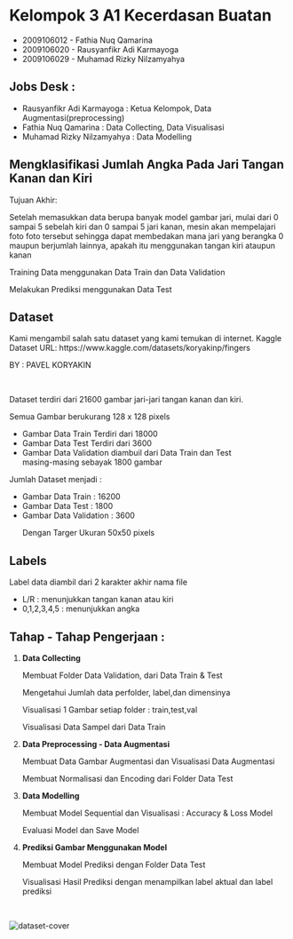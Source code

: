 <h1>Kelompok 3 A1 Kecerdasan Buatan</h1>
<ul>
  <li>2009106012 - Fathia Nuq Qamarina</li>
	<li>2009106020 - Rausyanfikr Adi Karmayoga</li>
	<li>2009106029 - Muhamad Rizky Nilzamyahya</li>
</ul>

<h2>Jobs Desk : </h2>
<ul>
	<li>Rausyanfikr Adi Karmayoga : Ketua Kelompok, Data Augmentasi(preprocessing)</li>
  <li>Fathia Nuq Qamarina : Data Collecting, Data Visualisasi</li>
	<li>Muhamad Rizky Nilzamyahya : Data Modelling</li>
</ul>

<h2>Mengklasifikasi Jumlah Angka Pada Jari Tangan Kanan dan Kiri</h2>

Tujuan Akhir:
<br>
<p>Setelah memasukkan data berupa banyak model gambar jari, mulai dari 0 sampai 5 sebelah kiri dan 0 sampai 5 jari kanan, mesin akan mempelajari foto foto tersebut sehingga dapat membedakan mana jari yang berangka 0 maupun berjumlah lainnya, apakah itu menggunakan tangan kiri ataupun kanan</p>
<p>Training Data menggunakan Data Train dan Data Validation</p>
<p>Melakukan Prediksi menggunakan Data Test</p>

<h2>Dataset</h2>

<p>Kami mengambil salah satu dataset yang kami temukan di internet.
Kaggle Dataset URL: https://www.kaggle.com/datasets/koryakinp/fingers</p>
<p>BY : PAVEL KORYAKIN</p>
<br>
	<p>Dataset terdiri dari 21600 gambar jari-jari tangan kanan dan kiri.</p>
	<p>Semua Gambar berukurang 128 x 128 pixels</p>
	<ul>
		<li>Gambar Data Train Terdiri dari 18000</li>
		<li>Gambar Data Test Terdiri dari 3600</li>
		<li>Gambar Data Validation diambuil dari Data Train dan Test<br>masing-masing sebayak 1800 gambar</li>
	</ul>
	<p>Jumlah Dataset menjadi :</p>
	<ul>
		<li>Gambar Data Train : 16200</li>
		<li>Gambar Data Test : 1800</li>
		<li>Gambar Data Validation : 3600</li>
		<p>Dengan Targer Ukuran 50x50 pixels</p>
	</ul>

<h2>Labels</h2>

<p>Label data diambil dari 2 karakter akhir nama file</p>
<ul>
		<li>L/R : menunjukkan tangan kanan atau kiri</li>
		<li>0,1,2,3,4,5 : menunjukkan angka </li>
	</ul>

<h2>Tahap - Tahap Pengerjaan :</h2>
<ol>
	<li><b>Data Collecting</b>
				<p>Membuat Folder Data Validation, dari Data Train & Test</p>
				<p>Mengetahui Jumlah data perfolder, label,dan dimensinya</p>
				<p>Visualisasi 1 Gambar setiap folder : train,test,val</p>
				<p>Visualisasi Data Sampel dari Data Train</p>
	</li>
	<li><b>Data Preprocessing - Data Augmentasi</b>
				<p>Membuat Data Gambar Augmentasi dan Visualisasi Data Augmentasi</p>
				<p>Membuat Normalisasi dan Encoding dari Folder Data Test</p>
	</li>
	<li><b>Data Modelling</b>
				<p>Membuat Model Sequential dan Visualisasi : Accuracy & Loss Model</p>
				<p>Evaluasi Model dan Save Model</p>
	</li>
	<li><b>Prediksi Gambar Menggunakan Model</b>
				<p>Membuat Model Prediksi dengan Folder Data Test</p>
				<p>Visualisasi Hasil Prediksi dengan menampilkan label aktual dan label prediksi</p>
	</li>
	
</ol>
<br>


![dataset-cover](https://user-images.githubusercontent.com/74334625/205540490-c7a620d3-0e3b-4f01-ae7c-4489e2c24305.jpg)
